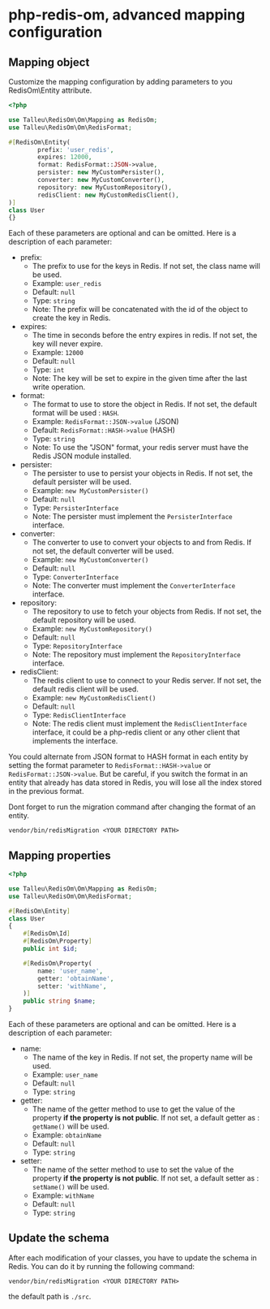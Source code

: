 # php-redis-om, advanced mapping configuration


## Mapping object

Customize the mapping configuration by adding parameters to you RedisOm\Entity attribute.

```php
<?php 

use Talleu\RedisOm\Om\Mapping as RedisOm;
use Talleu\RedisOm\Om\RedisFormat;

#[RedisOm\Entity(
        prefix: 'user_redis',
        expires: 12000,
        format: RedisFormat::JSON->value,
        persister: new MyCustomPersister(),
        converter: new MyCustomConverter(),
        repository: new MyCustomRepository(),
        redisClient: new MyCustomRedisClient(),
)]
class User
{}
```

Each of these parameters are optional and can be omitted. Here is a description of each parameter:

- prefix: 
    - The prefix to use for the keys in Redis. If not set, the class name will be used.
    - Example: `user_redis`
    - Default: `null`
    - Type: `string`
    - Note: The prefix will be concatenated with the id of the object to create the key in Redis.
- expires:
    - The time in seconds before the entry expires in redis. If not set, the key will never expire.
    - Example: `12000`
    - Default: `null`
    - Type: `int`
    - Note: The key will be set to expire in the given time after the last write operation.
- format:
    - The format to use to store the object in Redis. If not set, the default format will be used : `HASH`.
    - Example: `RedisFormat::JSON->value` (JSON)
    - Default: `RedisFormat::HASH->value` (HASH)
    - Type: `string`
    - Note: To use the "JSON" format, your redis server must have the Redis JSON module installed.
- persister:
    - The persister to use to persist your objects in Redis. If not set, the default persister will be used.
    - Example: `new MyCustomPersister()`
    - Default: `null`
    - Type: `PersisterInterface`
    - Note: The persister must implement the `PersisterInterface` interface.
- converter: 
    - The converter to use to convert your objects to and from Redis. If not set, the default converter will be used.
    - Example: `new MyCustomConverter()`
    - Default: `null`
    - Type: `ConverterInterface`
    - Note: The converter must implement the `ConverterInterface` interface.
- repository: 
    - The repository to use to fetch your objects from Redis. If not set, the default repository will be used.
    - Example: `new MyCustomRepository()`
    - Default: `null`
    - Type: `RepositoryInterface`
    - Note: The repository must implement the `RepositoryInterface` interface.
- redisClient: 
    - The redis client to use to connect to your Redis server. If not set, the default redis client will be used.
    - Example: `new MyCustomRedisClient()`
    - Default: `null`
    - Type: `RedisClientInterface`
    - Note: The redis client must implement the `RedisClientInterface` interface, it could be a php-redis client 
or any other client that implements the interface.

You could alternate from JSON format to HASH format in each entity by setting the format parameter to `RedisFormat::HASH->value` or `RedisFormat::JSON->value`.
But be careful, if you switch the format in an entity that already has data stored in Redis, you will lose all the index stored in the previous format.

Dont forget to run the migration command after changing the format of an entity.

```console
vendor/bin/redisMigration <YOUR DIRECTORY PATH>
```


## Mapping properties
```php
<?php 

use Talleu\RedisOm\Om\Mapping as RedisOm;
use Talleu\RedisOm\Om\RedisFormat;

#[RedisOm\Entity]
class User
{
    #[RedisOm\Id]
    #[RedisOm\Property]
    public int $id;

    #[RedisOm\Property(
        name: 'user_name',
        getter: 'obtainName',
        setter: 'withName',
    )]
    public string $name;
}
```

Each of these parameters are optional and can be omitted. Here is a description of each parameter:

- name:
    - The name of the key in Redis. If not set, the property name will be used.
    - Example: `user_name`
    - Default: `null`
    - Type: `string`
- getter:
    - The name of the getter method to use to get the value of the property **if the property is not public**. If not set, a default getter as : `getName()` will be used.
    - Example: `obtainName`
    - Default: `null`
    - Type: `string`
- setter: 
    - The name of the setter method to use to set the value of the property **if the property is not public**. If not set, a default setter as : `setName()` will be used.
    - Example: `withName`
    - Default: `null`
    - Type: `string`

## Update the schema
After each modification of your classes, you have to update the schema in Redis. You can do it by running the following command:

```console
vendor/bin/redisMigration <YOUR DIRECTORY PATH>
```
the default path is `./src`.